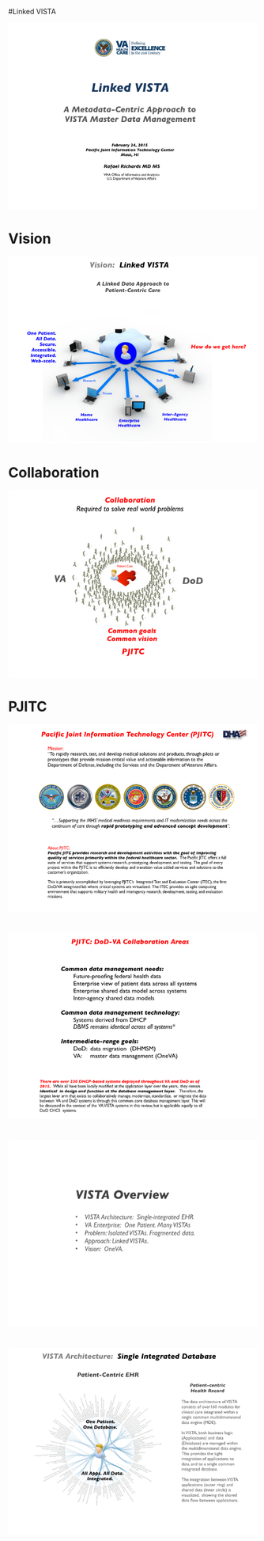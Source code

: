 #Linked VISTA

![image](/images/linkedvista/key/001.png)
# Vision
![image](/images/linkedvista/key/002.png)
# Collaboration
![image](/images/linkedvista/key/003.png)
# PJITC
![image](/images/linkedvista/key/004.png)
#
![image](/images/linkedvista/key/005.png)
#
![image](/images/linkedvista/key/006.png)
#
![image](/images/linkedvista/key/007.png)

